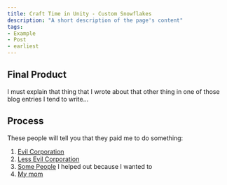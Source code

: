 ```yaml
---
title: Craft Time in Unity - Custom Snowflakes
description: "A short description of the page's content"
tags:
- Example
- Post
- earliest
---
```


## Final Product #

I must explain that thing that I wrote about that other thing in one of those blog entries I tend to write...

## Process #

These people will tell you that they paid me to do something:
1. [Evil Corporation](mailto:evilcorp@evilcorp.com)
2. [Less Evil Corporation](mailto:dalailama@thelama.com)
3. [Some People](mailto:draganandfriends@subversive.org) I helped out because I wanted to
4. [My mom](mommienumberouno@aol.com)


